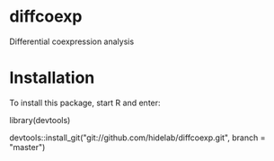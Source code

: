 # diffcoexp
Differential coexpression analysis

# Installation

To install this package, start R and enter:

library(devtools)

devtools::install_git("git://github.com/hidelab/diffcoexp.git", branch = "master")
